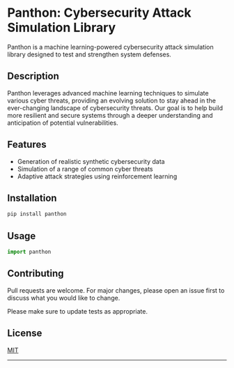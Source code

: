 # Panthon: Cybersecurity Attack Simulation Library 

Panthon is a machine learning-powered cybersecurity attack simulation library designed to test and strengthen system defenses.

## Description

Panthon leverages advanced machine learning techniques to simulate various cyber threats, providing an evolving solution to stay ahead in the ever-changing landscape of cybersecurity threats. Our goal is to help build more resilient and secure systems through a deeper understanding and anticipation of potential vulnerabilities.

## Features

- Generation of realistic synthetic cybersecurity data
- Simulation of a range of common cyber threats
- Adaptive attack strategies using reinforcement learning

## Installation

```bash
pip install panthon
```

## Usage

```python
import panthon
```

## Contributing

Pull requests are welcome. For major changes, please open an issue first to discuss what you would like to change.

Please make sure to update tests as appropriate.

## License

[MIT](https://choosealicense.com/licenses/mit/)

---
